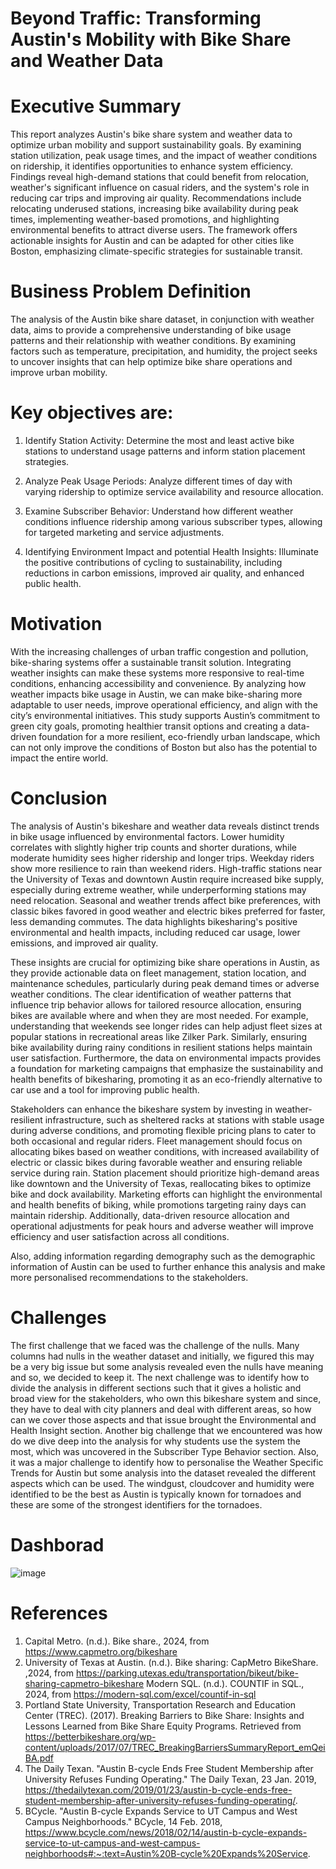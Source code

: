 # Beyond Traffic: Transforming Austin's Mobility with Bike Share and Weather Data

# Executive Summary
This report analyzes Austin's bike share system and weather data to optimize urban mobility and support sustainability goals. By examining station utilization, peak usage times, and the impact of weather conditions on  ridership, it identifies opportunities to enhance system efficiency. Findings reveal high-demand stations that could benefit from relocation, weather's significant influence on casual riders, and the system's role in reducing car trips and improving air quality. Recommendations include relocating underused stations, increasing bike availability during peak times, implementing weather-based promotions, and highlighting environmental benefits to attract diverse users. The framework offers actionable insights for Austin and can be adapted for other cities like Boston, emphasizing climate-specific strategies for sustainable transit.

# Business Problem Definition
The analysis of the Austin bike share dataset, in conjunction with weather data, aims to provide a comprehensive understanding of bike usage patterns and their relationship with weather conditions. By examining factors such as temperature, precipitation, and humidity, the project seeks to uncover insights that can help optimize bike share operations and improve urban mobility.  

# Key objectives are:

1. Identify Station Activity: Determine the most and least active bike stations to understand usage patterns and inform station placement strategies.  

2. Analyze Peak Usage Periods: Analyze different times of day with varying ridership to optimize service availability and resource allocation.  

3. Examine Subscriber Behavior: Understand how different weather conditions influence ridership among various subscriber types, allowing for targeted marketing and service adjustments.  

4. Identifying Environment Impact and potential Health Insights: Illuminate the positive contributions of cycling to sustainability, including reductions in carbon emissions, improved air quality, and enhanced public health.  

# Motivation
With the increasing challenges of urban traffic congestion and pollution, bike-sharing systems offer a sustainable transit solution. Integrating weather insights can make these systems more responsive to real-time conditions, enhancing accessibility and convenience. By analyzing how weather impacts bike usage in Austin, we can make bike-sharing more adaptable to user needs, improve operational efficiency, and align with the city’s environmental initiatives. This study supports Austin’s commitment to green city goals, promoting healthier transit options and creating a data-driven foundation for a more resilient, eco-friendly urban landscape, which can not only improve the conditions of Boston but also has the potential to impact the entire world.  

# Conclusion
The analysis of Austin's bikeshare and weather data reveals distinct trends in bike usage influenced by environmental factors. Lower humidity correlates with slightly higher trip counts and shorter durations, while moderate humidity sees higher ridership and longer trips. Weekday riders show more resilience to rain than weekend riders. High-traffic stations near the University of Texas and downtown Austin require increased bike supply, especially during extreme weather, while underperforming stations may need relocation. Seasonal and weather trends affect bike preferences, with classic bikes favored in good weather and electric bikes preferred for faster, less demanding commutes. The data highlights bikesharing's positive environmental and health impacts, including reduced car usage, lower emissions, and improved air quality.  

These insights are crucial for optimizing bike share operations in Austin, as they provide actionable data on fleet management, station location, and maintenance schedules, particularly during peak demand times or adverse weather conditions. The clear identification of weather patterns that influence trip behavior allows for tailored resource allocation, ensuring bikes are available where and when they are most needed. For example, understanding that weekends see longer rides can help adjust fleet sizes at popular stations in recreational areas like Zilker Park. Similarly, ensuring bike availability during rainy conditions in resilient stations helps maintain user satisfaction. Furthermore, the data on environmental impacts provides a foundation for marketing campaigns that emphasize the sustainability and health benefits of bikesharing, promoting it as an eco-friendly alternative to car use and a tool for improving public health.  

Stakeholders can enhance the bikeshare system by investing in weather-resilient infrastructure, such as sheltered racks at stations with stable usage during adverse conditions, and promoting flexible pricing plans to cater to both occasional and regular riders. Fleet management should focus on allocating bikes based on weather conditions, with increased availability of electric or classic bikes during favorable weather and ensuring reliable service during rain. Station placement should prioritize high-demand areas like downtown and the University of Texas, reallocating bikes to optimize bike and dock availability. Marketing efforts can highlight the environmental and health benefits of biking, while promotions targeting rainy days can maintain ridership. Additionally, data-driven resource allocation and operational adjustments for peak hours and adverse weather will improve efficiency and user satisfaction across all conditions.  

Also, adding information regarding demography such as the demographic information of Austin can be used to further enhance this analysis and make more personalised recommendations to the stakeholders.  

# Challenges
The first challenge that we faced was the challenge of the nulls. Many columns had nulls in the weather dataset and initially, we figured this may be a very big issue but some analysis revealed even the nulls have meaning and so, we decided to keep it. The next challenge was to identify how to divide the analysis in different sections such that it gives a holistic and broad view for the stakeholders, who own this bikeshare system and since, they have to deal with city planners and deal with different areas, so how can we cover those aspects and that issue brought the Environmental and Health Insight section. Another big challenge that we encountered was how do we dive deep into the analysis for why students use the system the most, which was uncovered in the Subscriber Type Behavior section. Also, it was a major challenge to identify how to personalise the Weather Specific Trends for Austin but some analysis into the dataset revealed the different aspects which can be used. The windgust, cloudcover and humidity were identified to be the best as Austin is typically known for tornadoes and these are some of the strongest identifiers for the tornadoes.  

# Dashborad
![image](https://github.com/user-attachments/assets/e8b28e08-dbc2-4008-9c07-9a6f25916670)


# References
1. Capital Metro. (n.d.). Bike share., 2024, from https://www.capmetro.org/bikeshare  
2. University of Texas at Austin. (n.d.). Bike sharing: CapMetro BikeShare. ,2024, from https://parking.utexas.edu/transportation/bikeut/bike-sharing-capmetro-bikeshare
Modern SQL. (n.d.). COUNTIF in SQL., 2024, from https://modern-sql.com/excel/countif-in-sql  
3. Portland State University, Transportation Research and Education Center (TREC). (2017). Breaking Barriers to Bike Share: Insights and Lessons Learned from Bike Share Equity Programs. Retrieved from https://betterbikeshare.org/wp-content/uploads/2017/07/TREC_BreakingBarriersSummaryReport_emQeiBA.pdf  
4. The Daily Texan. "Austin B-cycle Ends Free Student Membership after University Refuses Funding Operating." The Daily Texan, 23 Jan. 2019, https://thedailytexan.com/2019/01/23/austin-b-cycle-ends-free-student-membership-after-university-refuses-funding-operating/.  
5. BCycle. "Austin B-cycle Expands Service to UT Campus and West Campus Neighborhoods." BCycle, 14 Feb. 2018, https://www.bcycle.com/news/2018/02/14/austin-b-cycle-expands-service-to-ut-campus-and-west-campus-neighborhoods#:~:text=Austin%20B-cycle%20Expands%20Service.  
